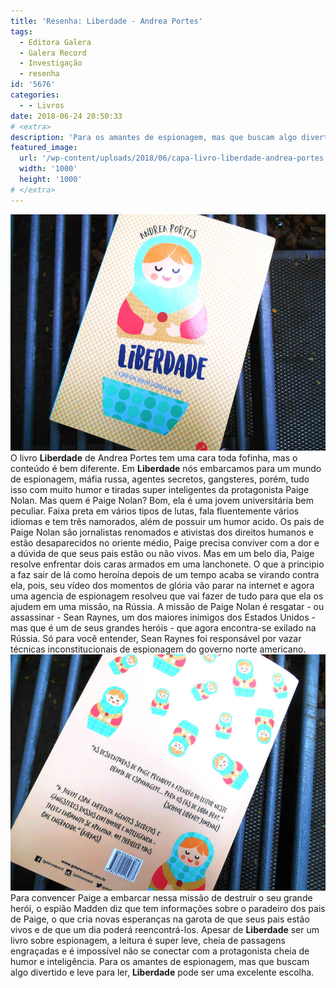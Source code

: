 ```yaml
---
title: 'Resenha: Liberdade - Andrea Portes'
tags:
  - Editora Galera
  - Galera Record
  - Investigação
  - resenha
id: '5676'
categories:
  - - Livros
date: 2018-06-24 20:50:33
# <extra>
description: 'Para os amantes de espionagem, mas que buscam algo divertido e leve para ler, Liberdade pode ser uma escolha muito boa e divertida'
featured_image: 
  url: '/wp-content/uploads/2018/06/capa-livro-liberdade-andrea-portes.jpg'
  width: '1000'
  height: '1000'
# </extra>
---
```


![Capa do livro - Liberdade de Andrea Portes](/wp-content/uploads/2018/06/capa-livro-liberdade-andrea-portes.jpg "Capa do livro - Liberdade de Andrea Portes") O livro **Liberdade** de Andrea Portes tem uma cara toda fofinha, mas o conteúdo é bem diferente. Em **Liberdade** nós embarcamos para um mundo de espionagem, máfia russa, agentes secretos, gangsteres, porém, tudo isso com muito humor e tiradas super inteligentes da protagonista Paige Nolan. Mas quem é Paige Nolan? Bom, ela é uma jovem universitária bem peculiar. Faixa preta em vários tipos de lutas, fala fluentemente vários idiomas e tem três namorados, além de possuir um humor acido. Os pais de Paige Nolan são jornalistas renomados e ativistas dos direitos humanos e estão desaparecidos no oriente médio, Paige precisa conviver com a dor e a dúvida de que seus pais estão ou não vivos. Mas em um belo dia, Paige resolve enfrentar dois caras armados em uma lanchonete. O que a principio a faz sair de lá como heroína depois de um tempo acaba se virando contra ela, pois, seu vídeo dos momentos de glória vão parar na internet e agora uma agencia de espionagem resolveu que vai fazer de tudo para que ela os ajudem em uma missão, na Rússia. A missão de Paige Nolan é resgatar - ou assassinar - Sean Raynes, um dos maiores inimigos dos Estados Unidos - mas que é um de seus grandes heróis - que agora encontra-se exilado na Rússia. Só para você entender, Sean Raynes foi responsável por vazar técnicas inconstitucionais de espionagem do governo norte americano. ![contra capa livro - liberdade - andrea portes](/wp-content/uploads/2018/06/contra-capa-livro-liberdade-andrea-portes.jpg "contra capa livro - liberdade - andrea portes") Para convencer Paige a embarcar nessa missão de destruir o seu grande herói, o espião Madden diz que tem informações sobre o paradeiro dos pais de Paige, o que cria novas esperanças na garota de que seus pais estão vivos e de que um dia poderá reencontrá-los. Apesar de **Liberdade** ser um livro sobre espionagem, a leitura é super leve, cheia de passagens engraçadas e é impossível não se conectar com a protagonista cheia de humor e inteligência. Para os amantes de espionagem, mas que buscam algo divertido e leve para ler, **Liberdade** pode ser uma excelente escolha.
